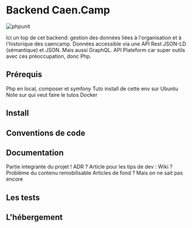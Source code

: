 # Backend Caen.Camp

![phpunit](https://github.com/CaenCamp/api-caencamp/workflows/phpunit/badge.svg?branch=main)

Ici un top de cet backend: gestion des données liées à l'organisation et à l'historique des caencamp. Données accessible via une API Rest JSON-LD (sémantique) et JSON. Mais aussi GraphQL.
API Plateform car super outils avec ces préoccupation, donc Php.

## Prérequis

Php en local, composer et symfony
Tuto install de cette env sur Ubuntu
Note sur qui veut faire le tutos Docker

## Install

## Conventions de code

## Documentation

Partie integrante du projet !
ADR ?
Article pour les tips de dev : Wiki ? Problème du contenu remobilisable
Articles de fond ? Mais on ne sait pas encore

## Les tests

## L'hébergement
